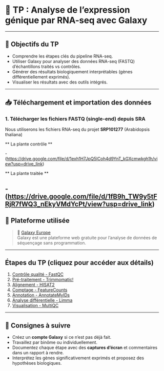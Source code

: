 # 🧬 TP : Analyse de l’expression génique par RNA-seq avec Galaxy

---

## 🎯 Objectifs du TP

- Comprendre les étapes clés du pipeline RNA-seq.
- Utiliser Galaxy pour analyser des données RNA-seq (FASTQ) d’échantillons traités vs contrôles.
- Générer des résultats biologiquement interprétables (gènes différentiellement exprimés).
- Visualiser les résultats avec des outils intégrés.

---


## 📥 Téléchargement et importation des données

### 1. Télécharger les fichiers FASTQ (single-end) depuis SRA

Nous utiliserons les fichiers RNA-seq du projet **SRP101277** (Arabidopsis thaliana) 

** La plante contrôle ** 

-(https://drive.google.com/file/d/1exh1H7JpQ5lCoh4d9YnT_kGXcmwkgh1h/view?usp=drive_link)

** La plante traitée ** 

-(https://drive.google.com/file/d/1fB9h_TW9y5tFRjR7fWQ3_nEkyVMdYcPt/view?usp=drive_link)
---

## 🧰 Plateforme utilisée

> 🔗 [Galaxy Europe](https://usegalaxy.eu)  
Galaxy est une plateforme web gratuite pour l’analyse de données de séquençage sans programmation.

---

## Étapes du TP (cliquez pour accéder aux détails)

1. [Contrôle qualité - FastQC](./1-fastqc.md)  
2. [Pré-traitement - Trimmomatic!](./2-trim-galore.md)  
3. [Alignement - HISAT2](./3-hisat2.md)  
4. [Comptage - FeatureCounts](./4-featurecounts.md)
5. [Annotation - AnnotateMyIDs](./5-AnnotateMyIDs.md)
6. [Analyse différentielle - Limma](./5-deseq2.md)  
7. [Visualisation - MultiQC](./6-visualisation.md)


---

## 📝 Consignes à suivre

- Créez un **compte Galaxy** si ce n’est pas déjà fait.
- Travaillez par binôme ou individuellement.
- Documentez chaque étape avec des **captures d’écran** et commentaires dans un rapport à rendre.
- Interprétez les gènes significativement exprimés et proposez des hypothèses biologiques.



